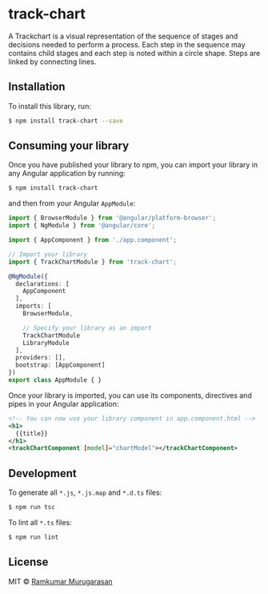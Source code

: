 # track-chart

A Trackchart is a visual representation of the sequence of stages and decisions needed to perform a process. Each step in the sequence may contains child stages and each step is noted within a circle shape. Steps are linked by connecting lines.

## Installation

To install this library, run:

```bash
$ npm install track-chart --save
```

## Consuming your library

Once you have published your library to npm, you can import your library in any Angular application by running:

```bash
$ npm install track-chart
```

and then from your Angular `AppModule`:

```typescript
import { BrowserModule } from '@angular/platform-browser';
import { NgModule } from '@angular/core';

import { AppComponent } from './app.component';

// Import your library
import { TrackChartModule } from 'track-chart';

@NgModule({
  declarations: [
    AppComponent
  ],
  imports: [
    BrowserModule,

    // Specify your library as an import
    TrackChartModule
    LibraryModule
  ],
  providers: [],
  bootstrap: [AppComponent]
})
export class AppModule { }
```

Once your library is imported, you can use its components, directives and pipes in your Angular application:

```xml
<!-- You can now use your library component in app.component.html -->
<h1>
  {{title}}
</h1>
<trackChartComponent [model]="chartModel"></trackChartComponent>
```

## Development

To generate all `*.js`, `*.js.map` and `*.d.ts` files:

```bash
$ npm run tsc
```

To lint all `*.ts` files:

```bash
$ npm run lint
```

## License

MIT © [Ramkumar Murugarasan](mailto:ramkumar.murugarasan@hotmail.com)
